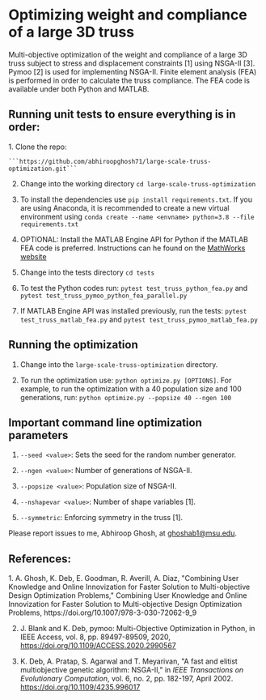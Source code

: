# Optimizing weight and compliance of a large 3D truss
Multi-objective optimization of the weight and compliance of a large 3D truss subject to 
stress and displacement constraints [1] using NSGA-II [3]. Pymoo [2] is used for 
implementing NSGA-II. Finite element analysis (FEA) is performed in order to calculate 
the truss compliance. The FEA code is available under both Python and MATLAB.

<h2>Running unit tests to ensure everything is in order:</h4>
1. Clone the repo:

    ```https://github.com/abhiroopghosh71/large-scale-truss-optimization.git```
    
2. Change into the working directory ```cd large-scale-truss-optimization```

3. To install the dependencies use ```pip install requirements.txt```.
If you are using Anaconda, it is recommended to create a new virtual environment 
using ```conda create --name <envname> python=3.8 --file requirements.txt```

4. OPTIONAL: Install the MATLAB Engine API for Python if the MATLAB FEA code is preferred. 
Instructions can he found on the [MathWorks website](https://www.mathworks.com/help/matlab/matlab_external/install-the-matlab-engine-for-python.html)

5. Change into the tests directory ```cd tests```

6. To test the Python codes run: ```pytest test_truss_python_fea.py``` 
and ```pytest test_truss_pymoo_python_fea_parallel.py```

7. If MATLAB Engine API was installed previously, run the 
tests: ```pytest test_truss_matlab_fea.py``` 
and ```pytest test_truss_pymoo_matlab_fea.py```

<h2>Running the optimization</h4>

1. Change into the ```large-scale-truss-optimization``` directory.

2. To run the optimization use: ```python optimize.py [OPTIONS]```. 
For example, to run the optimization with a 40 population size and 100 generations, run: 
```python optimize.py --popsize 40 --ngen 100```

<h2>Important command line optimization parameters</h4>

1. ```--seed <value>```: Sets the seed for the random number generator.

2. ```--ngen <value>```: Number of generations of NSGA-II.

3. ```--popsize <value>```: Population size of NSGA-II.
4. ```--nshapevar <value>```: Number of shape variables [1].
5. ```--symmetric```: Enforcing symmetry in the truss [1].

Please report issues to me, Abhiroop Ghosh, at ghoshab1@msu.edu.

<h2>References:</h4>
1. A. Ghosh, K. Deb, E. Goodman, R. Averill, A. Diaz, "Combining User Knowledge and Online Innovization for Faster Solution to Multi-objective Design Optimization Problems," Combining User Knowledge and Online Innovization for Faster Solution to Multi-objective Design Optimization Problems, https://doi.org/10.1007/978-3-030-72062-9_9

2. J. Blank and K. Deb, pymoo: Multi-Objective Optimization in Python, in IEEE Access, vol. 8, pp. 89497-89509, 2020, https://doi.org/10.1109/ACCESS.2020.2990567

3. K. Deb, A. Pratap, S. Agarwal and T. Meyarivan, "A fast and elitist multiobjective genetic algorithm: NSGA-II," in _IEEE Transactions on Evolutionary Computation_, vol. 6, no. 2, pp. 182-197, April 2002. https://doi.org/10.1109/4235.996017

